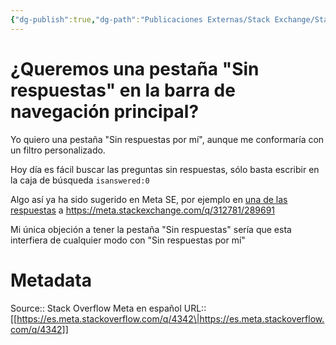 ```yaml
---
{"dg-publish":true,"dg-path":"Publicaciones Externas/Stack Exchange/Stack Overflow en español/Stack Overflow en español Meta/es.meta.stackoverflow.com-4342.md","permalink":"/publicaciones-externas/stack-exchange/stack-overflow-en-espanol/stack-overflow-en-espanol-meta/es-meta-stackoverflow-com-4342/","title":"¿Queremos una pestaña \"Sin respuestas\" en la barra de navegación principal?","hide":true,"noteIcon":"default","created":"2024-04-03T12:49:10.631-06:00","updated":"2024-04-05T16:44:04.256-06:00"}
---
```


# ¿Queremos una pestaña "Sin respuestas" en la barra de navegación principal?

Yo quiero una pestaña "Sin respuestas por mí", aunque me conformaría con un filtro personalizado.

Hoy día es fácil buscar las preguntas sin respuestas, sólo basta escribir en la caja de búsqueda `isanswered:0`

Algo así ya ha sido sugerido en Meta SE, por ejemplo en [una de las respuestas](https://meta.stackexchange.com/a/312788/289691) a https://meta.stackexchange.com/q/312781/289691

Mi única objeción a tener la pestaña "Sin respuestas" sería que esta interfiera de cualquier modo con "Sin respuestas por mí"

# Metadata
Source:: Stack Overflow Meta en español
URL:: [[https://es.meta.stackoverflow.com/q/4342\|https://es.meta.stackoverflow.com/q/4342]]

